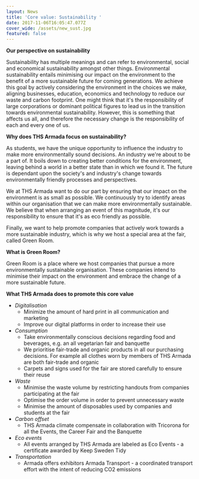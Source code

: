 ```yaml
---
layout: News
title: 'Core value: Sustainability '
date: 2017-11-06T16:05:47.077Z
cover_wide: /assets/new_sust.jpg
featured: false
---
```

**Our perspective on sustainability**

Sustainability has multiple meanings and can refer to environmental, social and economical sustainability amongst other things. Environmental sustainability entails minimising our impact on the environment to the benefit of a more sustainable future for coming generations. We achieve this goal by actively considering the environment in the choices we make, aligning businesses, education, economics and technology to reduce our waste and carbon footprint. One might think that it's the responsibility of large corporations or dominant political figures to lead us in the transition towards environmental sustainability. However, this is something that affects us all, and therefore the necessary change is the responsibility of each and every one of us.

**Why does THS Armada focus on sustainability?**

As students, we have the unique opportunity to influence the industry to make more environmentally sound decisions. An industry we're about to be a part of. It boils down to creating better conditions for the environment, leaving behind a world in a better state than in which we found it. The future is dependant upon the society's and industry's change towards environmentally friendly processes and perspectives. 

We at THS Armada want to do our part by ensuring that our impact on the environment is as small as possible. We continuously try to identify areas within our organisation that we can make more environmentally sustainable. We believe that when arranging an event of this magnitude, it's our responsibility to ensure that it's as eco friendly as possible.

Finally, we want to help promote companies that actively work towards a more sustainable industry, which is why we host a special area at the fair, called Green Room.

**What is Green Room?**

Green Room is a place where we host companies that pursue a more environmentally sustainable organisation. These companies intend to minimise their impact on the environment and embrace the change of a more sustainable future.

**What THS Armada does to promote this core value**

* _Digitalisation_
  * Minimize the amount of hard print in all communication and marketing
  * Improve our digital platforms in order to increase their use
* _Consumption_
  * Take environmentally conscious decisions regarding food and beverages, e.g. an all vegetarian fair and banquette
  * We prioritise fair-trade and organic products in all our purchasing decisions. For example all clothes worn by members of THS Armada are both fair-trade and organic
  * Carpets and signs used for the fair are stored carefully to ensure their reuse
* _Waste_
  * Minimise the waste volume by restricting handouts from companies participating at the fair
  * Optimise the order volume in order to prevent unnecessary waste
  * Minimise the amount of disposables used by companies and students at the fair
* _Carbon offset_
  * THS Armada climate compensate in collaboration with Tricorona for all the Events, the Career Fair and the Banquette
* _Eco events_
  * All events arranged by THS Armada are labeled as Eco Events - a certificate awarded by Keep Sweden Tidy
* _Transportation_
  * Armada offers exhibitors Armada Transport - a coordinated transport effort with the intent of reducing CO2 emissions
